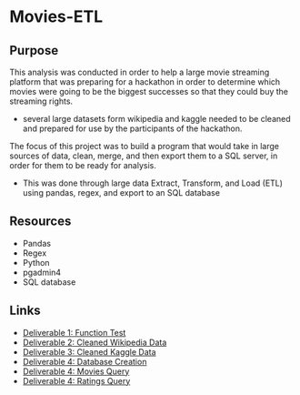 # Movies-ETL

## Purpose

This analysis was conducted in order to help a large movie streaming platform that was preparing for a hackathon in order to determine which movies were going to be the biggest successes so that they could buy the streaming rights.
- several large datasets form wikipedia and kaggle needed to be cleaned and prepared for use by the participants of the hackathon.

The focus of this project was to build a program that would take in large sources of data, clean, merge, and then export them to a SQL server, in order for them to be ready for analysis.
- This was done through large data Extract, Transform, and Load (ETL) using pandas, regex, and export to an SQL database

## Resources
- Pandas 
- Regex
- Python
- pgadmin4
- SQL database

## Links

- [Deliverable 1: Function Test](https://github.com/pfrivas/Movies-ETL/blob/main/ETL_Function_Test.ipynb)
- [Deliverable 2: Cleaned Wikipedia Data](https://github.com/pfrivas/Movies-ETL/blob/main/ETL_clean_wiki_movies.ipynb)
- [Deliverable 3: Cleaned Kaggle Data](https://github.com/pfrivas/Movies-ETL/blob/main/ETL_clean_kaggle_data.ipynb)
- [Deliverable 4: Database Creation](https://github.com/pfrivas/Movies-ETL/blob/main/ETL_create_database.ipynb)
- [Deliverable 4: Movies Query](https://github.com/pfrivas/Movies-ETL/blob/main/Resources/movies_query.png)
- [Deliverable 4: Ratings Query](https://github.com/pfrivas/Movies-ETL/blob/main/Resources/movies_query.png)


